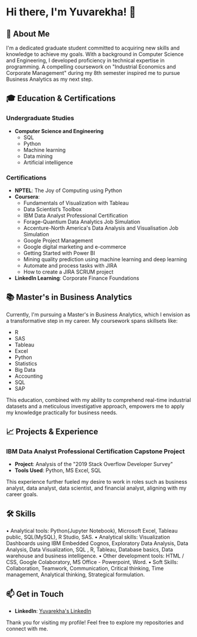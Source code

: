 
# Hi there, I'm Yuvarekha! 👋



## 👐 About Me

I'm a dedicated graduate student committed to acquiring new skills and knowledge to achieve my goals. With a background in Computer Science and Engineering, I developed proficiency in technical expertise in programming. A compelling coursework on "Industrial Economics and Corporate Management" during my 8th semester inspired me to pursue Business Analytics as my next step.

## 🎓 Education & Certifications

### Undergraduate Studies
- **Computer Science and Engineering** 
  - SQL
  - Python
  - Machine learning
  - Data mining
  - Artificial intelligence

### Certifications
- **NPTEL**: The Joy of Computing using Python
- **Coursera**:
  - Fundamentals of Visualization with Tableau
  - Data Scientist’s Toolbox
  - IBM Data Analyst Professional Certification
  - Forage-Quantium Data Analytics Job Simulation
  - Accenture-North America's Data Analysis and Visualisation Job Simulation
  - Google Project Management
  - Google digital marketing and e-commerce
  - Getting Started with Power BI
  - Mining quality prediction using machine learning and deep learning
  - Automate and process tasks with JIRA
  - How to create a JIRA SCRUM project
- **LinkedIn Learning**: Corporate Finance Foundations


## 📚 Master's in Business Analytics

Currently, I'm pursuing a Master's in Business Analytics, which I envision as a transformative step in my career. My coursework spans skillsets like:

- R
- SAS
- Tableau
- Excel
- Python
- Statistics
- Big Data
- Accounting
- SQL
- SAP

This education, combined with my ability to comprehend real-time industrial datasets and a meticulous investigative approach, empowers me to apply my knowledge practically for business needs.

## 📈 Projects & Experience

### IBM Data Analyst Professional Certification Capstone Project
- **Project**: Analysis of the "2019 Stack Overflow Developer Survey"
- **Tools Used**: Python, MS Excel, SQL



This experience further fueled my desire to work in roles such as business analyst, data analyst, data scientist, and financial analyst, aligning with my career goals.

## 🛠️ Skills

•	Analytical	tools:	Python(Jupyter	Notebook), Microsoft	Excel, Tableau public, SQL(MySQL), R Studio, SAS.
•	Analytical skills: Visualization Dashboards using IBM Embedded Cognos, Exploratory Data Analysis, Data Analysis, Data Visualization, SQL , R, Tableau, Database basics, Data warehouse and business intelligence.
•	Other development tools: HTML / CSS, Google Colaboratory, MS Office - Powerpoint, Word.
•	Soft Skills: Collaboration, Teamwork, Communication, Critical thinking, Time management, Analytical thinking, Strategical formulation.


## 📫 Get in Touch

- **LinkedIn**: [Yuvarekha's LinkedIn](https://www.linkedin.com/in/yuvarekha)



Thank you for visiting my profile! Feel free to explore my repositories and connect with me.


